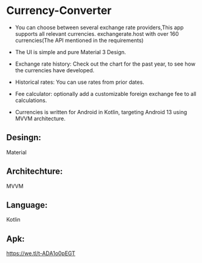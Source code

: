 # Currency-Converter

 * You can choose between several exchange rate providers,This app supports all relevant currencies. 
exchangerate.host with over 160 currencies(The API mentioned in the requirements)

* The UI is simple and pure Material 3 Design.

* Exchange rate history: Check out the chart for the past year, to see how the currencies have developed.

* Historical rates: You can use rates from prior dates.
 
* Fee calculator: optionally add a customizable foreign exchange fee to all calculations.

* Currencies is written for Android in Kotlin, targeting Android 13 using MVVM architecture.

## Desingn: 
Material

## Architechture: 
 MVVM
 
## Language: 
Kotlin

## Apk:
https://we.tl/t-ADA1o0pEGT
